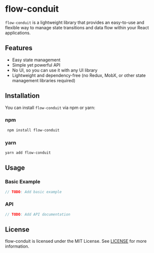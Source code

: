 # flow-conduit

`flow-conduit` is a lightweight library that provides an easy-to-use and flexible way to manage state transitions and data flow within your React applications.

## Features

- Easy state management
- Simple yet powerful API
- No UI, so you can use it with any UI library
- Lightweight and dependency-free (no Redux, MobX, or other state management libraries required)

## Installation

You can install `flow-conduit` via npm or yarn:

### npm
```bash
 npm install flow-conduit
```

### yarn
```bash
yarn add flow-conduit
```

## Usage

### Basic Example

```typescript
// TODO: Add basic example
```

### API

```typescript
// TODO: Add API documentation
```



## License
flow-conduit is licensed under the MIT License. See [LICENSE](LICENSE) for more information.